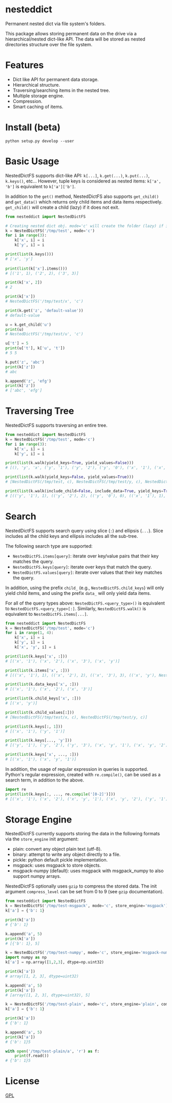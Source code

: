 # nesteddict

Permanent nested dict via file system's folders.

This package allows storing permanent data on the drive via a hierarchical/nested dict-like API.
The data will be stored as nested directories structure over the file system.


# Features
- Dict like API for permanent data storage.
- Hierarchical structure.
- Traversing/searching items in the nested tree.
- Multiple storage engine.
- Compression.
- Smart caching of items.


# Install (beta)
`python setup.py develop --user`


# Basic Usage
NestedDictFS supports dict-like API: `k[...]`, `k.get(...)`, `k.put(...)`, `k.keys()`, etc...
However, tuple keys is considered as nested items: `k['a', 'b']` is equivalent to `k['a']['b']`.

In addition to the `get()` method, NestedDictFS also supports `get_child()` and `get_data()` which returns only
child items and data items respectively.
`get_child()` will create a child (lazy) if it does not exit.

```python
from nesteddict import NestedDictFS

# Creating nested dict obj. mode='c' will create the folder (lazy) if it doesn't exist.
k = NestedDictFS('/tmp/test', mode='c')
for i in range(3):
    k['x', i] = i
    k['y', i] = i

print(list(k.keys()))
# ['x', 'y']
 
print(list(k['x'].items()))
# [('1', 1), ('2', 2), ('3', 3)]

print(k['x', 2])
# 2

print(k['x'])
# NestedDictFS('/tmp/test/x', 'c')

print(k.get('z', 'default-value'))
# default-value

u = k.get_child('u')
print(u)
# NestedDictFS('/tmp/test/u', 'c')

u['t'] = 5
print(u['t'], k['u', 't'])
# 5 5

k.put('z', 'abc')
print(k['z'])
# abc

k.append('z', 'efg')
print(k['z'])
# ['abc', 'efg']
```

# Traversing Tree
NestedDictFS supports traversing an entire tree.

```python
from nesteddict import NestedDictFS
k = NestedDictFS('/tmp/test', mode='c')
for i in range(3):
    k['x', i] = i
    k['y', i] = i

print(list(k.walk(yield_keys=True, yield_values=False)))
# [(), 'y', 'x', ('y', '1'), ('y', '2'), ('y', '0'), ('x', '1'), ('x', '2'), ('x', '0')]

print(list(k.walk(yield_keys=False, yield_values=True)))
# [NestedDictFS(/tmp/test, c), NestedDictFS(/tmp/test/y, c), NestedDictFS(/tmp/test/x, c), 1, 2, 0, 1, 2, 0]

print(list(k.walk(include_child=False, include_data=True, yield_keys=True, yield_values=True)))
# [(('y', '1'), 1), (('y', '2'), 2), (('y', '0'), 0), (('x', '1'), 1), (('x', '2'), 2), (('x', '0'), 0)]
```


# Search
NestedDictFS supports search query using slice (`:`) and ellipsis (`...`).
Slice includes all the child keys and ellipsis includes all the sub-tree.

The following search type are supported:
- `NestedDictFS.items[query]`: iterate over key/value pairs that their key matches the query.
- `NestedDictFS.keys[query]`: iterate over keys that match the query.
- `NestedDictFS.values[query]`: iterate over values that their key matches the query.

In addition, using the prefix `child_` (e.g., `NestedDictFS.child_keys`) will only yield child items,
and using the prefix `data_` will only yield data items. 

For all of the query types above: `NestedDictFS.<query_type>()` is equivalent to `NestedDictFS.<query_type>[:]`.
Similarly, `NestedDictFS.walk()` is equivalent to `NestedDictFS.items[...]`.

```python
from nesteddict import NestedDictFS
k = NestedDictFS('/tmp/test', mode='c')
for i in range(1, 4):
    k['x', i] = i
    k['y', i] = i
    k['x', 'y', i] = i

print(list(k.keys['x', :]))
# [('x', '1'), ('x', '2'), ('x', '3'), ('x', 'y')]

print(list(k.items['x', :]))
# [(('x', '1'), 1), (('x', '2'), 2), (('x', '3'), 3), (('x', 'y'), NestedDictFS(/tmp/test/x/y, c))]

print(list(k.data_keys['x', :]))
# [('x', '1'), ('x', '2'), ('x', '3')]

print(list(k.child_keys['x', :]))
# [('x', 'y')]

print(list(k.child_values[:]))
# [NestedDictFS(/tmp/test/x, c), NestedDictFS(/tmp/test/y, c)]

print(list(k.keys[:, 1]))
# [('x', '1'), ('y', '1')]

print(list(k.keys[..., 'y']))
# [('y', '1'), ('y', '2'), ('y', '3'), ('x', 'y', '1'), ('x', 'y', '2'), ('x', 'y', '3')]

print(list(k.keys['x', ..., :]))
# [('x', '1'), ('x', 'y', '1')]
```

In addition, the usage of regular expression in queries is supported.
Python's regular expression, created with `re.compile()`, can be used as a search term, in addition to the above. 

```python
import re
print(list(k.keys[:, ..., re.compile('[0-2]')]))
# [('x', '1'), ('x', '2'), ('x', 'y', '1'), ('x', 'y', '2'), ('y', '1'), ('y', '2')]
``` 


# Storage Engine
NestedDictFS currently supports storing the data in the following formats via the `store_engine` init argument:
- plain: convert any object plain text (utf-8).
- binary: attempt to write any object directly to a file.
- pickle: python default pickle implementation.
- msgpack: uses msgpack to store objects.
- msgpack-numpy (default): uses msgpack with msgpack_numpy to also support numpy arrays.

NestedDictFS optionally uses `gzip` to compress the stored data.
The init argument `compress_level` can be set from 0 to 9 (see `gzip` documentation).

```python
from nesteddict import NestedDictFS
k = NestedDictFS('/tmp/test-msgpack', mode='c', store_engine='msgpack')
k['a'] = {'b': 1}

print(k['a'])
# {'b': 1}

k.append('a', 5)
print(k['a'])
# [{'b': 1}, 5]

k = NestedDictFS('/tmp/test-numpy', mode='c', store_engine='msgpack-numpy')
import numpy as np
k['a'] = np.array([1,2,3], dtype=np.uint32)

print(k['a'])
# array([1, 2, 3], dtype=uint32)

k.append('a', 5)
print(k['a'])
# [array([1, 2, 3], dtype=uint32), 5]

k = NestedDictFS('/tmp/test-plain', mode='c', store_engine='plain', compress_level=0)
k['a'] = {'b': 1}

print(k['a'])
# {'b': 1}

k.append('a', 5)
print(k['a'])
# {'b': 1}5

with open('/tmp/test-plain/a', 'r') as f:
    print(f.read())
# {'b': 1}5
```

# License
[GPL](LICENSE.txt)
